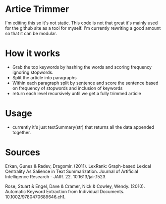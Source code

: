 # Artice Trimmer
I'm editing this so it's not static. This code is not that great it's mainly used for the github site as a tool for myself. I'm currently rewriting a good amount so that it can be modular.

# How it works
- Grab the top keywords by hashing the words and scoring frequency ignoring stopwords.
- Split the article into paragraphs
- Within each paragraph split by sentence and score the sentence based on frequency of stopwords and inclusion of keywords
- return each level recursively until we get a fully trimmed article

# Usage
- currently it's just textSummary(str) that returns all the data appended together.

# Sources
Erkan, Gunes & Radev, Dragomir. (2011). LexRank: Graph-based Lexical Centrality As Salience in Text Summarization. Journal of Artificial Intelligence Research - JAIR. 22. 10.1613/jair.1523. 

Rose, Stuart & Engel, Dave & Cramer, Nick & Cowley, Wendy. (2010). Automatic Keyword Extraction from Individual Documents. 10.1002/9780470689646.ch1. 
